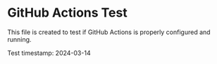 # GitHub Actions Test

This file is created to test if GitHub Actions is properly configured and running.

Test timestamp: 2024-03-14 